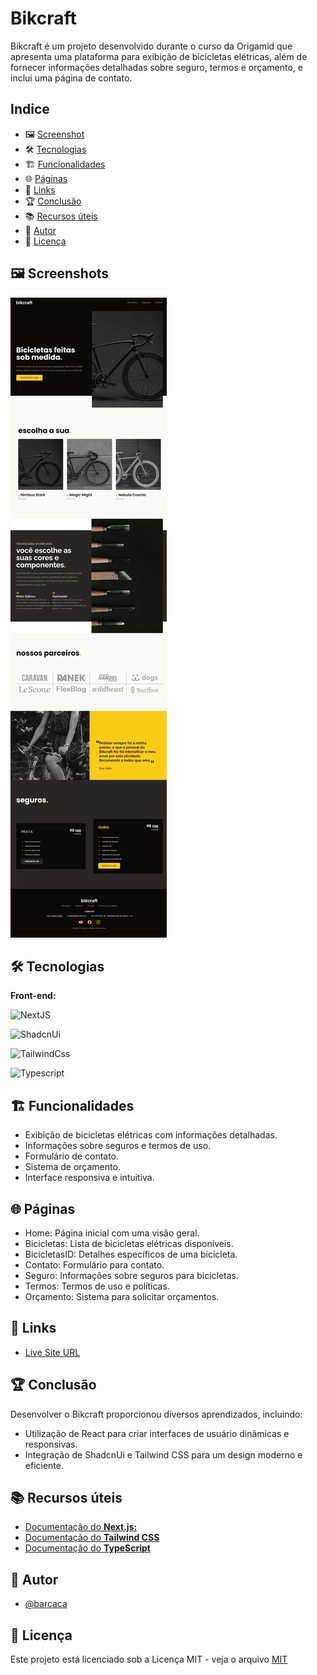 # Bikcraft

Bikcraft é um projeto desenvolvido durante o curso da Origamid que apresenta uma plataforma para exibição de bicicletas elétricas, além de fornecer informações detalhadas sobre seguro, termos e orçamento, e inclui uma página de contato.

## Indice

- 🖼️ [Screenshot](#-#screenshot)
- 🛠️ [Tecnologias](#-tecnologias)
- 🏗️ [Funcionalidades](#-funcionalidades)
- 🌐 [Páginas](#-páginas)
- 🔗 [Links](#-links)
- 🏆 [Conclusão](#-conclusão)
- 📚 [Recursos úteis](#-recursos-úteis)
- 👤 [Autor](#-autor)
- 📜 [Licença](#-licença)

## 🖼️ Screenshots

![Desktop](/public//screenshot-bikcraft.png)

## 🛠️ Tecnologias

**Front-end:**

![NextJS](https://img.shields.io/badge/NextJS-%23000?style=for-the-badge&logo=nextdotjs&logoColor=%23fff)

![ShadcnUi](https://img.shields.io/badge/ShadcnUi-%23000000?style=for-the-badge&logo=shadcnui&logoColor=%23fff)

![TailwindCss](https://img.shields.io/badge/Tailwind-%2306B6D4?style=for-the-badge&logo=tailwindcss&logoColor=%23fff)

![Typescript](https://img.shields.io/badge/Typescript-%233178C6?style=for-the-badge&logo=typescript&logoColor=%23fff)

## 🏗️ Funcionalidades

- Exibição de bicicletas elétricas com informações detalhadas.
- Informações sobre seguros e termos de uso.
- Formulário de contato.
- Sistema de orçamento.
- Interface responsiva e intuitiva.

## 🌐 Páginas

- Home: Página inicial com uma visão geral.
- Bicicletas: Lista de bicicletas elétricas disponíveis.
- BicicletasID: Detalhes específicos de uma bicicleta.
- Contato: Formulário para contato.
- Seguro: Informações sobre seguros para bicicletas.
- Termos: Termos de uso e políticas.
- Orçamento: Sistema para solicitar orçamentos.

## 🔗 Links

- [Live Site URL](https://bikcraft-origamid-barcaca.vercel.app)

## 🏆 Conclusão

Desenvolver o Bikcraft proporcionou diversos aprendizados, incluindo:

- Utilização de React para criar interfaces de usuário dinâmicas e responsivas.
- Integração de ShadcnUi e Tailwind CSS para um design moderno e eficiente.

## 📚 Recursos úteis

- [Documentação do **Next.js:**](https://nextjs.org/docs)
- [Documentação do **Tailwind CSS**](https://tailwindcss.com/docs)
- [Documentação do **TypeScript**](https://www.typescriptlang.org/docs/)

## 👤 Autor

- [@barcaca](https://www.github.com/barcaca)

## 📜 Licença

Este projeto está licenciado sob a Licença MIT - veja o arquivo [MIT](https://github.com/barcaca/bikcraft-origamid-barcaca/blob/main/LICENSE)
